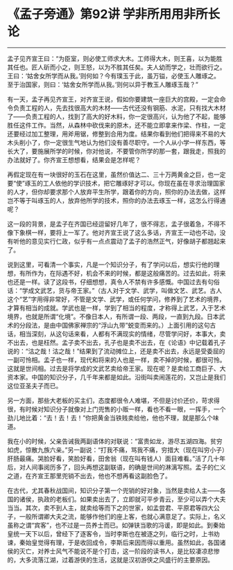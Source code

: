 # 《孟子旁通》第92讲 学非所用用非所长论

------

孟子见齐宣王曰：“为臣室，则必使工师求大木。工师得大木，则王喜，以为能胜其任也。匠人斫而小之，则王怒，以为不胜其任矣。夫人幼而学之，壮而欲行之。王曰：‘姑舍女所学而从我。’则何如？今有璞玉于此，虽万镒，必使玉人雕琢之。至于治国家，则曰：‘姑舍女所学而从我。’则何以异于教玉人雕琢玉哉？”

有一天，孟子再见齐宣王，对齐宣王说，假如你要建筑一座巨大的宫殿，一定会命令负责工程的人，先去找很高大的木材——古代还没有钢筋、水泥，只有找大木材了——负责工程的人，找到了高大的好木料，你一定很高兴，认为他了不起，能够胜任这件工作。当然，从森林中砍伐来的原木，还不能立即拿来作梁、作柱，一定还要经过加工整理，用斧用锯，修整到合用为度。结果你看到他们把得来不易的大木头削小了，你一定很生气地认为他们没有善尽职守。一个人从小学一样东西，等长大了，要施展所学的时候，你对他说，不要管你所学的那一套，跟我走，照我的办法就好了。你齐宣王想想看，结果会是怎样呢？

再假定现在有一块很好的玉石在这里，虽然价值达二、三十万两黄金之巨，也一定要“使”琢玉的工人依他的学识技术，把它雕琢好才可以。你现在虽在寻求治理国家的人才，但你却要求那个人放弃平生所学，跟着你的方向，照你的办法去做，这样岂不等于叫琢玉的人，放弃他所学的技术，照你的办法去琢玉一样，这怎么行得通呢？

这一段的背景，是孟子在齐国已经逗留好几年了，很不得志，孟子很着急，不得不像下象棋一样，要将上一军了。他对齐宣王说了这么多话，齐宣王一动也不动，没有听他的意见实行仁政，似乎有一点点震动了孟子的浩然正气，好像胡子都翘起来了。

说到这里，可看清一个事实，凡是一个知识分子，有了学问以后，想实行他的理想，有所作为，在际遇不好，机会不来的时候，都是这般痛苦的。过去如此，将来也还是一样。读了这段书，仔细想想，真令人不禁有许多感慨。中国过去有句俗话：“学成文武艺，货与帝王家。”（古人对于文学、武学，叫做文艺、武艺。古人这个“艺”字用得非常好，不管是文学、武学，或任何学问，修养到了艺术的境界，才算有相当的成就。学武也是一样，学到了相当的程度，才称得上武艺，入于艺术境界，也就是所谓“化境”。不像日本人，有所谓一段、两段，一直到九段。日本武术的分段法，是由中国佛家禅宗的“浮山九带”蜕变而来的。）上面引用的这句古话，相当深刻，从这句话来看，人都有不满现实的情绪，尽管学问好，本事大，卖不出去，也是枉然。孟子卖不出去，孔子也是卖不出去，在《论语》中记载着孔子说的：“沽之哉！沽之哉！”结果到了流动摊位上，还是卖不出去，永远是受委屈的一副可怜相。孟子也一样，现代和将来的人也是一样，卖不掉的时候，都很可怜。这就是世间相。过去是将学成的文武艺卖给帝王家。现在呢？是卖给工商巨子、大资本家。中国的知识分子，几千年来都是如此。沿街叫卖闹莲花的，又岂止是我们这位亚圣夫子而已。

另一方面，那些大老板的买主们，态度都很令人难堪，不但是讨价还价，苛求得很，有时候对知识分子就像对上门兜售的小贩一样，看也不看一眼，一挥手，一个劲儿地比着：“去！去！去！”你把黄金当铁贱卖给他，他也不理，就是那么个味道。

我在小的时候，父亲告诫我两副语体的对联说：“富贵如龙，游尽五湖四海。贫穷如虎，惊散九族六亲。”另一副说：“打我不痛，骂我不痛，穷措大（现在叫穷小子）肝肠最痛。哭脸好看，笑脸好看，田舍翁（现在叫有钱人）面目难看。”活了几十年后，对人间事阅历多了，回头再想这副联语，的确是世间的淋漓写照。孟子的仁义之道，在齐宣王那里兜销不出去，他也不想再看这副脸色了。

在古代，尤其春秋战国间，知识分子第一个兜销的好对象，当然是卖给人主——各国的诸侯，执政的老板们。如果卖出去了，立即就可平步青云，至少可以弄个大夫当当。其次，卖不到人主，就卖给等而下之的世家，如孟尝君、平原君等四大公子，一般所谓卿大夫之流，能够作他们的座上客，也就心满意足了。实际上，名义虽称之谓“宾客”，也不过是一员养士而已。如弹铗当歌的冯谖，即是如此。到秦始皇统一天下以后，曾经下了逐客令，当时李斯也在被逐之列，临行之时，上书劝谏，秦始皇觉得有理，于是收回成令，李斯后来因而得以重用。虽然如此，各国诸侯的灭亡，对养士风气不能说不是个打击，这一阶段的读书人，是比较凄凉悲惨的，大多流落江湖，过着游侠的生活，这就是汉初游侠之风盛行的主要原因。


